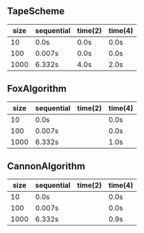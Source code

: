 ## TapeScheme
|size     |sequential |time(2)    |time(4)    |
|---------|-----------|-----------|-----------|
|10       |0.0s       |0.0s       |0.0s       |
|100      |0.007s     |0.0s       |0.0s       |
|1000     |6.332s     |4.0s       |2.0s       |


## FoxAlgorithm
|size     |sequential |time(2)    |time(4)    |
|---------|-----------|-----------|-----------|
|10       |0.0s       |           |0.0s       |
|100      |0.007s     |           |0.0s       |
|1000     |6.332s     |           |1.0s       |

## CannonAlgorithm
|size     |sequential |time(2)    |time(4)    |
|---------|-----------|-----------|-----------|
|10       |0.0s       |           |0.0s       |
|100      |0.007s     |           |0.0s       |
|1000     |6.332s     |           |0.9s       |
